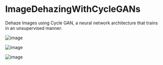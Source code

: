 # ImageDehazingWithCycleGANs
Dehaze Images using Cycle GAN, a neural network architecture that trains in an unsupervised manner. 

![image](https://user-images.githubusercontent.com/50396375/116775139-e5076380-aa7e-11eb-8ba9-370c6a8b965d.png)

![image](https://user-images.githubusercontent.com/50396375/116775159-00726e80-aa7f-11eb-985c-976d9ca71704.png)

![image](https://user-images.githubusercontent.com/50396375/116775165-08321300-aa7f-11eb-9352-600d5e3f1b13.png)
